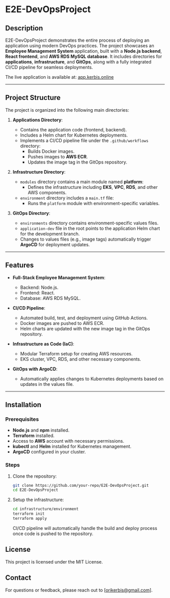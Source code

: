 # E2E-DevOpsProject

## Description
E2E-DevOpsProject demonstrates the entire process of deploying an application using modern DevOps practices. The project showcases an **Employee Management System** application, built with a **Node.js backend**, **React frontend**, and **AWS RDS MySQL database**. It includes directories for **applications**, **infrastructure**, and **GitOps**, along with a fully integrated CI/CD pipeline for seamless deployments.

The live application is available at: [app.kerbis.online](https://app.kerbis.online)

---

## Project Structure
The project is organized into the following main directories:

1. **Applications Directory**:
   - Contains the application code (frontend, backend).
   - Includes a Helm chart for Kubernetes deployments.
   - Implements a CI/CD pipeline file under the `.github/workflows` directory:
     - Builds Docker images.
     - Pushes images to **AWS ECR**.
     - Updates the image tag in the GitOps repository.

2. **Infrastructure Directory**:
   - `modules` directory contains a main module named **platform**:
     - Defines the infrastructure including **EKS**, **VPC**, **RDS**, and other AWS components.
   - `environment` directory includes a `main.tf` file:
     - Runs the `platform` module with environment-specific variables.

3. **GitOps Directory**:
   - `environments` directory contains environment-specific values files.
   - `application-dev` file in the root points to the application Helm chart for the development branch.
   - Changes to values files (e.g., image tags) automatically trigger **ArgoCD** for deployment updates.

---

## Features
- **Full-Stack Employee Management System**:
  - Backend: Node.js.
  - Frontend: React.
  - Database: AWS RDS MySQL.

- **CI/CD Pipeline**:
  - Automated build, test, and deployment using GitHub Actions.
  - Docker images are pushed to AWS ECR.
  - Helm charts are updated with the new image tag in the GitOps repository.

- **Infrastructure as Code (IaC)**:
  - Modular Terraform setup for creating AWS resources.
  - EKS cluster, VPC, RDS, and other necessary components.

- **GitOps with ArgoCD**:
  - Automatically applies changes to Kubernetes deployments based on updates in the values file.

---

## Installation

### Prerequisites
- **Node.js** and **npm** installed.
- **Terraform** installed.
- Access to **AWS** account with necessary permissions.
- **kubectl** and **Helm** installed for Kubernetes management.
- **ArgoCD** configured in your cluster.

### Steps
1. Clone the repository:
   ```bash
   git clone https://github.com/your-repo/E2E-DevOpsProject.git
   cd E2E-DevOpsProject
2. Setup the infrastructure:

   ```bash
   cd infrastructure/environment
   terraform init
   terraform apply
   ```


   CI/CD pipeline will automatically handle the build and deploy process once code is pushed to the repository.

## License
   This project is licensed under the MIT License.

## Contact
   For questions or feedback, please reach out to [orikerbis@gmail.com].
